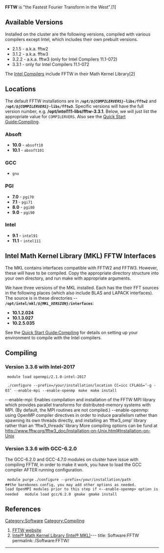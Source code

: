 **FFTW** is "the Fastest Fourier Transform in the West".\[1\]

## Available Versions

Installed on the cluster are the following versions, compiled with
various compilers except Intel, which includes their own prebuilt
versions.

  - 2.1.5 - a.k.a. fftw2
  - 3.1.2 - a.k.a. fftw3
  - 3.2.2 - a.k.a. fftw3 (only for Intel Compilers 11.1-072)
  - 3.3.1 - only for Intel Compilers 11.1-072

The [Intel Compilers](Compiler:Intel_Cluster_Studio "wikilink") include
FFTW in their Math Kernel Library\[2\]

## Locations

The default FFTW installations are in
**`/opt/`<i>`${COMPILERVERS}`</i>`-libs/fftw2`** and
**`/opt/`<i>`${COMPILERVERS}`</i>`-libs/fftw3`**. Specific versions will
have the full version number, e.g. **/opt/intel111-libs/fftw-3.3.1**.
Below, we will just list the appropriate value for `COMPILERVERS`. Also
see the [Quick Start
Guide:Compiling](Quick_Start_Guide:Compiling "wikilink").

### Absoft

  - **10.0** - `absoft10`
  - **10.1** - `absoft101`

### GCC

  - `gnu`

### PGI

  - **7.0** - `pgi70`
  - **7.1** - `pgi71`
  - **8.0** - `pgi80`
  - **9.0** - `pgi90`

### Intel

  - **9.1** - `intel91`
  - **11.1** - `intel111`

## Intel Math Kernel Library (MKL) FFTW Interfaces

The MKL contains interfaces compatible with FFTW2 and FFTW3. However,
these will have to be compiled. Copy the appropriate directory structure
into your own directory, and run make with appropriate arguments.

We have three versions of the MKL installed. Each has the their FFT
sources in the following places (which also include BLAS and LAPACK
interfaces). The source is in these directories --
**`/opt/intel/mkl/`<i>`${MKL_VERSION}`</i>`/interfaces`**:

  - **10.1.2.024**
  - **10.1.3.027**
  - **10.2.5.035**

See the [Quick Start
Guide:Compiling](Quick_Start_Guide:Compiling "wikilink") for details on
setting up your environment to compile with the Intel
compilers.

## Compiling

### Version 3.3.6 with Intel-2017

` module load openmpi/2.1.0-intel-2017`

` ./configure --prefix=/your/installation/location CC=icc CFLAGS=’-g -O3’ --enable-mpi --enable-openmp`
` make`
` make install`

\--enable-mpi: Enables compilation and installation of the FFTW MPI
library which provides parallel transforms for distributed-memory
systems with MPI. (By default, the MPI routines are not compiled.)
\--enable-openmp: using OpenMP compiler directives in order to induce
parallelism rather than spawning its own threads directly, and
installing an ‘fftw3_omp’ library rather than an ‘fftw3_threads’
library
More compiling options can be fund at
<http://www.fftw.org/fftw3_doc/Installation-on-Unix.html#Installation-on-Unix>

### Version 3.3.6 with GCC-6.2.0

The GCC-6.2.0 and GCC-4.7.0 modules on cluster have issue with compiling
FFTW, in order to make it work, you have to load the GCC compiler AFTER
running
configuration.

` module purge`
` ./configure --prefix=/your/installation/path        ##the barebones config, you may add other options as needed. `
`                                                       load OpenMPI modules prior to this step if <--enable-openmp> option is needed`
` `
` module load gcc/6.2.0`
` gmake`
` gmake install`

## References

<references/>

[Category:Software](Category:Software "wikilink")
[Category:Compiling](Category:Compiling "wikilink")

1.  [FFTW website](http://www.fftw.org/)
2.  [Intel® Math Kernel Library (Intel®
    MKL)](http://software.intel.com/en-us/intel-mkl/)---
title: Software:FFTW
permalink: /Software:FFTW/
---

